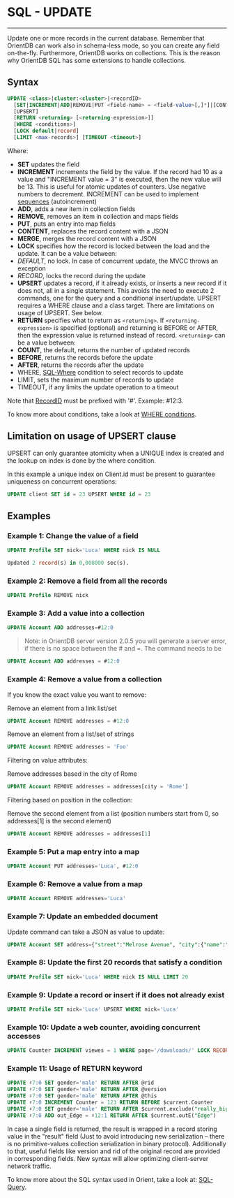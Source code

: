 # SQL - UPDATE
____

Update one or more records in the current database. Remember that OrientDB can work also in schema-less mode, so you can create any field on-the-fly. Furthermore, OrientDB works on collections. This is the reason why OrientDB SQL has some extensions to handle collections.

## Syntax

```sql
UPDATE <class>|cluster:<cluster>|<recordID>
  [SET|INCREMENT|ADD|REMOVE|PUT <field-name> = <field-value>[,]*]|[CONTENT|MERGE <JSON>]
  [UPSERT]
  [RETURN <returning> [<returning-expression>]]
  [WHERE <conditions>]
  [LOCK default|record]
  [LIMIT <max-records>] [TIMEOUT <timeout>]
```

Where:
- **SET** updates the field
- **INCREMENT** increments the field by the value. If the record had 10 as a value and "INCREMENT value = 3" is executed, then the new value will be 13. This is useful for atomic updates of counters. Use negative numbers to decrement. INCREMENT can be used to implement [sequences](Sequences-and-auto-increment.md) (autoincrement) 
- **ADD**, adds a new item in collection fields
- **REMOVE**, removes an item in collection and maps fields
- **PUT**, puts an entry into map fields
- **CONTENT**, replaces the record content with a JSON
- **MERGE**, merges the record content with a JSON
- **LOCK** specifies how the record is locked between the load and the update. It can be a value between:
 - *DEFAULT*, no lock. In case of concurrent update, the MVCC throws an exception
 - *RECORD*, locks the record during the update
- **UPSERT** updates a record, if it already exists, or inserts a new record if it does not, all in a single statement. This avoids the need to execute 2 commands, one for the query and a conditional insert/update. UPSERT requires a WHERE clause and a class target. There are limitations on usage of UPSERT. See below.
- **RETURN** specifies what to return as ```<returning>```. If ```<returning-expression>``` is specified (optional) and returning is BEFORE or AFTER, then the expression value is returned instead of record. ```<returning>``` can be a value between:
 - **COUNT**, the default, returns the number of updated records
 - **BEFORE**, returns the records before the update
 - **AFTER**, returns the records after the update
- WHERE, [SQL-Where](SQL-Where.md) condition to select records to update
- LIMIT, sets the maximum number of records to update
- TIMEOUT, if any limits the update operation to a timeout

Note that [RecordID](Concepts.md#recordid) must be prefixed with '#'. Example: #12:3.

To know more about conditions, take a look at [WHERE conditions](SQL-Where.md).

## Limitation on usage of UPSERT clause
UPSERT can only guarantee atomicity when a UNIQUE index is created and the lookup on index is done by the where condition. 

In this example a unique index on Client.id must be present to guarantee uniqueness on concurrent operations:
```sql
UPDATE client SET id = 23 UPSERT WHERE id = 23
```
## Examples

### Example 1: Change the value of a field
```sql
UPDATE Profile SET nick='Luca' WHERE nick IS NULL

Updated 2 record(s) in 0,008000 sec(s).
```

### Example 2: Remove a field from all the records
```sql
UPDATE Profile REMOVE nick
```

### Example 3: Add a value into a collection
```sql
UPDATE Account ADD addresses=#12:0
```
>Note: in OrientDB server version 2.0.5 you will generate a server error, if there is no space between the # and =. The command needs to be

```sql
UPDATE Account ADD addresses = #12:0
```

### Example 4: Remove a value from a collection

If you know the exact value you want to remove:

Remove an element from a link list/set
```sql
UPDATE Account REMOVE addresses = #12:0
```

Remove an element from a list/set of strings
```sql
UPDATE Account REMOVE addresses = 'Foo'
```

Filtering on value attributes:

Remove addresses based in the city of Rome
```sql
UPDATE Account REMOVE addresses = addresses[city = 'Rome']
```

Filtering based on position in the collection:

Remove the second element from a list (position numbers start from 0, so addresses[1] is the second element)
```sql
UPDATE Account REMOVE addresses = addresses[1]
```


### Example 5: Put a map entry into a map
```sql
UPDATE Account PUT addresses='Luca', #12:0
```

### Example 6: Remove a value from a map
```sql
UPDATE Account REMOVE addresses='Luca'
```

### Example 7: Update an embedded document

Update command can take a JSON as value to update:

```sql
UPDATE Account SET address={"street":"Melrose Avenue", "city":{"name":"Beverly Hills"}}
```

### Example 8: Update the first 20 records that satisfy a condition
```sql
UPDATE Profile SET nick='Luca' WHERE nick IS NULL LIMIT 20
```

### Example 9: Update a record or insert if it does not already exist
```sql
UPDATE Profile SET nick='Luca' UPSERT WHERE nick='Luca'
```

### Example 10: Update a web counter, avoiding concurrent accesses
```sql
UPDATE Counter INCREMENT viewes = 1 WHERE page='/downloads/' LOCK RECORD
```
### Example 11: Usage of RETURN keyword

```sql
UPDATE ♯7:0 SET gender='male' RETURN AFTER @rid
UPDATE ♯7:0 SET gender='male' RETURN AFTER @version
UPDATE ♯7:0 SET gender='male' RETURN AFTER @this
UPDATE ♯7:0 INCREMENT Counter = 123 RETURN BEFORE $current.Counter
UPDATE ♯7:0 SET gender='male' RETURN AFTER $current.exclude("really_big_field")
UPDATE ♯7:0 ADD out_Edge = ♯12:1 RETURN AFTER $current.outE("Edge")
```

In case a single field is returned, the result is wrapped in a record storing value in the "result" field (Just to avoid introducing new serialization – there is no primitive-values collection serialization in binary protocol). Additionally to that, useful fields like version and rid of the original record are provided in corresponding fields. New syntax will allow optimizing client-server network traffic.

To know more about the SQL syntax used in Orient, take a look at: [SQL-Query](SQL-Query.md).
